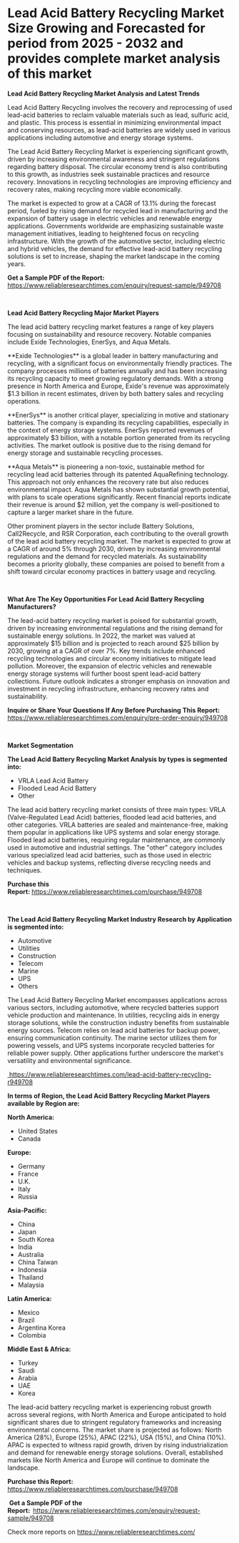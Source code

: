 <p><h1>Lead Acid Battery Recycling Market Size Growing and Forecasted for period from 2025 - 2032 and provides complete market analysis of this market</h1></p><p><strong>Lead Acid Battery Recycling Market Analysis and Latest Trends</strong></p>
<p><p>Lead Acid Battery Recycling involves the recovery and reprocessing of used lead-acid batteries to reclaim valuable materials such as lead, sulfuric acid, and plastic. This process is essential in minimizing environmental impact and conserving resources, as lead-acid batteries are widely used in various applications including automotive and energy storage systems.</p><p>The Lead Acid Battery Recycling Market is experiencing significant growth, driven by increasing environmental awareness and stringent regulations regarding battery disposal. The circular economy trend is also contributing to this growth, as industries seek sustainable practices and resource recovery. Innovations in recycling technologies are improving efficiency and recovery rates, making recycling more viable economically.</p><p>The market is expected to grow at a CAGR of 13.1% during the forecast period, fueled by rising demand for recycled lead in manufacturing and the expansion of battery usage in electric vehicles and renewable energy applications. Governments worldwide are emphasizing sustainable waste management initiatives, leading to heightened focus on recycling infrastructure. With the growth of the automotive sector, including electric and hybrid vehicles, the demand for effective lead-acid battery recycling solutions is set to increase, shaping the market landscape in the coming years.</p></p>
<p><strong>Get a Sample PDF of the Report:&nbsp;</strong> <a href="https://www.reliableresearchtimes.com/enquiry/request-sample/949708?utm_campaign=3088&utm_medium=2&utm_source=Github&utm_content=ia&utm_term=06032025&utm_id=lead-acid-battery-recycling">https://www.reliableresearchtimes.com/enquiry/request-sample/949708</a></p>
<p>&nbsp;</p>
<p><strong>Lead Acid Battery Recycling Major Market Players</strong></p>
<p><p>The lead acid battery recycling market features a range of key players focusing on sustainability and resource recovery. Notable companies include Exide Technologies, EnerSys, and Aqua Metals.</p><p>**Exide Technologies** is a global leader in battery manufacturing and recycling, with a significant focus on environmentally friendly practices. The company processes millions of batteries annually and has been increasing its recycling capacity to meet growing regulatory demands. With a strong presence in North America and Europe, Exide's revenue was approximately $1.3 billion in recent estimates, driven by both battery sales and recycling operations.</p><p>**EnerSys** is another critical player, specializing in motive and stationary batteries. The company is expanding its recycling capabilities, especially in the context of energy storage systems. EnerSys reported revenues of approximately $3 billion, with a notable portion generated from its recycling activities. The market outlook is positive due to the rising demand for energy storage and sustainable recycling processes.</p><p>**Aqua Metals** is pioneering a non-toxic, sustainable method for recycling lead acid batteries through its patented AquaRefining technology. This approach not only enhances the recovery rate but also reduces environmental impact. Aqua Metals has shown substantial growth potential, with plans to scale operations significantly. Recent financial reports indicate their revenue is around $2 million, yet the company is well-positioned to capture a larger market share in the future.</p><p>Other prominent players in the sector include Battery Solutions, Call2Recycle, and RSR Corporation, each contributing to the overall growth of the lead acid battery recycling market. The market is expected to grow at a CAGR of around 5% through 2030, driven by increasing environmental regulations and the demand for recycled materials. As sustainability becomes a priority globally, these companies are poised to benefit from a shift toward circular economy practices in battery usage and recycling.</p></p>
<p>&nbsp;</p>
<p><strong>What Are The Key Opportunities For Lead Acid Battery Recycling Manufacturers?</strong></p>
<p><p>The lead-acid battery recycling market is poised for substantial growth, driven by increasing environmental regulations and the rising demand for sustainable energy solutions. In 2022, the market was valued at approximately $15 billion and is projected to reach around $25 billion by 2030, growing at a CAGR of over 7%. Key trends include enhanced recycling technologies and circular economy initiatives to mitigate lead pollution. Moreover, the expansion of electric vehicles and renewable energy storage systems will further boost spent lead-acid battery collections. Future outlook indicates a stronger emphasis on innovation and investment in recycling infrastructure, enhancing recovery rates and sustainability.</p></p>
<p><strong>Inquire or Share Your Questions If Any Before Purchasing This Report:</strong> <a href="https://www.reliableresearchtimes.com/enquiry/pre-order-enquiry/949708?utm_campaign=3088&utm_medium=2&utm_source=Github&utm_content=ia&utm_term=06032025&utm_id=lead-acid-battery-recycling">https://www.reliableresearchtimes.com/enquiry/pre-order-enquiry/949708</a></p>
<p>&nbsp;</p>
<p><strong>Market Segmentation</strong></p>
<p><strong>The Lead Acid Battery Recycling Market Analysis by types is segmented into:</strong></p>
<p><ul><li>VRLA Lead Acid Battery</li><li>Flooded Lead Acid Battery</li><li>Other</li></ul></p>
<p><p>The lead acid battery recycling market consists of three main types: VRLA (Valve-Regulated Lead Acid) batteries, flooded lead acid batteries, and other categories. VRLA batteries are sealed and maintenance-free, making them popular in applications like UPS systems and solar energy storage. Flooded lead acid batteries, requiring regular maintenance, are commonly used in automotive and industrial settings. The "other" category includes various specialized lead acid batteries, such as those used in electric vehicles and backup systems, reflecting diverse recycling needs and techniques.</p></p>
<p><strong>Purchase this Report:&nbsp;</strong><a href="https://www.reliableresearchtimes.com/purchase/949708?utm_campaign=3088&utm_medium=2&utm_source=Github&utm_content=ia&utm_term=06032025&utm_id=lead-acid-battery-recycling">https://www.reliableresearchtimes.com/purchase/949708</a></p>
<p>&nbsp;</p>
<p><strong>The Lead Acid Battery Recycling Market Industry Research by Application is segmented into:</strong></p>
<p><ul><li>Automotive</li><li>Utilities</li><li>Construction</li><li>Telecom</li><li>Marine</li><li>UPS</li><li>Others</li></ul></p>
<p><p>The Lead Acid Battery Recycling Market encompasses applications across various sectors, including automotive, where recycled batteries support vehicle production and maintenance. In utilities, recycling aids in energy storage solutions, while the construction industry benefits from sustainable energy sources. Telecom relies on lead acid batteries for backup power, ensuring communication continuity. The marine sector utilizes them for powering vessels, and UPS systems incorporate recycled batteries for reliable power supply. Other applications further underscore the market's versatility and environmental significance.</p></p>
<p><a href="https://www.reliableresearchtimes.com/lead-acid-battery-recycling-r949708?utm_campaign=3088&utm_medium=2&utm_source=Github&utm_content=ia&utm_term=06032025&utm_id=lead-acid-battery-recycling">&nbsp;https://www.reliableresearchtimes.com/lead-acid-battery-recycling-r949708</a></p>
<p><strong>In terms of Region, the Lead Acid Battery Recycling Market Players available by Region are:</strong></p>
<p>
    <p> <strong> North America: </strong>
        <ul>
            <li>United States</li>
            <li>Canada</li>
        </ul>
        </p> 
    <p> <strong> Europe: </strong>
        <ul>
            <li>Germany</li>
            <li>France</li>
            <li>U.K.</li>
            <li>Italy</li>
            <li>Russia</li>
        </ul>
        </p> 
    <p> <strong> Asia-Pacific: </strong>
        <ul>
            <li>China</li>
            <li>Japan</li>
            <li>South Korea</li>
            <li>India</li>
            <li>Australia</li>
            <li>China Taiwan</li>
            <li>Indonesia</li>
            <li>Thailand</li>
            <li>Malaysia</li>
        </ul>
        </p> 
    <p> <strong> Latin America: </strong>
        <ul>
            <li>Mexico</li>
            <li>Brazil</li>
            <li>Argentina Korea</li>
            <li>Colombia</li>
        </ul>
        </p> 
    <p> <strong> Middle East & Africa: </strong>
        <ul>
            <li>Turkey</li>
            <li>Saudi</li>
            <li>Arabia</li>
            <li>UAE</li>
            <li>Korea</li>
        </ul>
    </p>
    </p>
<p><p>The lead-acid battery recycling market is experiencing robust growth across several regions, with North America and Europe anticipated to hold significant shares due to stringent regulatory frameworks and increasing environmental concerns. The market share is projected as follows: North America (28%), Europe (25%), APAC (22%), USA (15%), and China (10%). APAC is expected to witness rapid growth, driven by rising industrialization and demand for renewable energy storage solutions. Overall, established markets like North America and Europe will continue to dominate the landscape.</p></p>
<p><strong>Purchase this Report: </strong><a href="https://www.reliableresearchtimes.com/purchase/949708?utm_campaign=3088&utm_medium=2&utm_source=Github&utm_content=ia&utm_term=06032025&utm_id=lead-acid-battery-recycling">https://www.reliableresearchtimes.com/purchase/949708</a></p>
<p>&nbsp;<strong>Get a Sample PDF of the Report:&nbsp;&nbsp;</strong><a href="https://www.reliableresearchtimes.com/enquiry/request-sample/949708?utm_campaign=3088&utm_medium=2&utm_source=Github&utm_content=ia&utm_term=06032025&utm_id=lead-acid-battery-recycling">https://www.reliableresearchtimes.com/enquiry/request-sample/949708</a></p>
<p><strong></strong></p>
<p>Check more reports on <a href="https://www.reliableresearchtimes.com/?utm_campaign=3088&utm_medium=2&utm_source=Github&utm_content=ia&utm_term=06032025&utm_id=lead-acid-battery-recycling">https://www.reliableresearchtimes.com/</a></p>